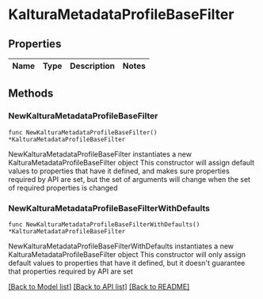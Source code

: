 # KalturaMetadataProfileBaseFilter

## Properties

Name | Type | Description | Notes
------------ | ------------- | ------------- | -------------

## Methods

### NewKalturaMetadataProfileBaseFilter

`func NewKalturaMetadataProfileBaseFilter() *KalturaMetadataProfileBaseFilter`

NewKalturaMetadataProfileBaseFilter instantiates a new KalturaMetadataProfileBaseFilter object
This constructor will assign default values to properties that have it defined,
and makes sure properties required by API are set, but the set of arguments
will change when the set of required properties is changed

### NewKalturaMetadataProfileBaseFilterWithDefaults

`func NewKalturaMetadataProfileBaseFilterWithDefaults() *KalturaMetadataProfileBaseFilter`

NewKalturaMetadataProfileBaseFilterWithDefaults instantiates a new KalturaMetadataProfileBaseFilter object
This constructor will only assign default values to properties that have it defined,
but it doesn't guarantee that properties required by API are set


[[Back to Model list]](../README.md#documentation-for-models) [[Back to API list]](../README.md#documentation-for-api-endpoints) [[Back to README]](../README.md)


